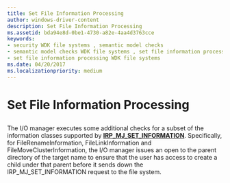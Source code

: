 ```yaml
---
title: Set File Information Processing
author: windows-driver-content
description: Set File Information Processing
ms.assetid: bda94e8d-0be1-4730-a82e-4aa4d3763cce
keywords:
- security WDK file systems , semantic model checks
- semantic model checks WDK file systems , set file information processing
- set file information processing WDK file systems
ms.date: 04/20/2017
ms.localizationpriority: medium
---
```


# Set File Information Processing


## <span id="ddk_set_file_information_processing_if"></span><span id="DDK_SET_FILE_INFORMATION_PROCESSING_IF"></span>


The I/O manager executes some additional checks for a subset of the information classes supported by [**IRP\_MJ\_SET\_INFORMATION**](https://msdn.microsoft.com/library/windows/hardware/ff549366). Specifically, for FileRenameInformation, FileLinkInformation and FileMoveClusterInformation, the I/O manager issues an open to the parent directory of the target name to ensure that the user has access to create a child under that parent before it sends down the IRP\_MJ\_SET\_INFORMATION request to the file system.

 

 




